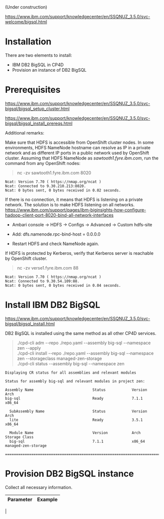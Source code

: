 (Under construction)

https://www.ibm.com/support/knowledgecenter/en/SSQNUZ_3.5.0/svc-welcome/bigsql.html

# Installation

There are two elements to install:<br>
* IBM DB2 BigSQL in CP4D
* Provision an instance of DB2 BigSQL

# Prerequisites

https://www.ibm.com/support/knowledgecenter/en/SSQNUZ_3.5.0/svc-bigsql/bigsql_setup_cluster.html

https://www.ibm.com/support/knowledgecenter/en/SSQNUZ_3.5.0/svc-bigsql/bigsql_install_prereqs.html

Additional remarks:<br>

Make sure that HDFS is accessible from OpenShift cluster nodes. In some environments, HDFS NameNode hostname can resolve as IP in a private network and as different IP ports in a public network used by OpenShift cluster. Assuming that HDFS NameNode as *sawtooth1.fyre.ibm.com*, run the command from any OpenShift nodes:<br>

> nc -zv sawtooth1.fyre.ibm.com 8020<br>
```
Ncat: Version 7.70 ( https://nmap.org/ncat )
Ncat: Connected to 9.30.210.213:8020.
Ncat: 0 bytes sent, 0 bytes received in 0.02 seconds.
```
If there is no connection, it means that HDFS is listening on a private network. The solution is to make HDFS listening on all networks.
https://www.ibm.com/support/pages/ibm-biginsights-how-configure-hadoop-client-port-8020-bind-all-network-interfaces
<br>
* Ambari console -> HDFS -> Configs -> Advanced -> Custom hdfs-site<br>

* Add: dfs.namenode.rpc-bind-host = 0.0.0.0<br>

* Restart HDFS and check NameNode again.<br>

If HDFS is protected by Kerberos, verify that Kerberos server is reachable by OpenShift cluster.

> nc -zv  verse1.fyre.ibm.com 88<br>
```
Ncat: Version 7.70 ( https://nmap.org/ncat )
Ncat: Connected to 9.30.54.109:88.
Ncat: 0 bytes sent, 0 bytes received in 0.04 seconds.
```

# Install IBM DB2 BigSQL

https://www.ibm.com/support/knowledgecenter/en/SSQNUZ_3.5.0/svc-bigsql/bigsql_install.html

DB2 BigSQL is installed using the same method as all other CP4D services.<br>

> ./cpd-cli adm --repo ./repo.yaml --assembly big-sql --namespace zen --apply<br>
> ./cpd-cli install --repo ./repo.yaml --assembly big-sql   --namespace zen --storageclass managed-zen-storage<br>
> ./cpd-cli status --assembly big-sql --namespace zen
```
Displaying CR status for all assemblies and relevant modules

Status for assembly big-sql and relevant modules in project zen:

Assembly Name                           Status            Version          Arch    
big-sql                                 Ready             7.1.1            x86_64  

  SubAssembly Name                      Status            Version          Arch    
  lite                                  Ready             3.5.1            x86_64  

  Module Name                           Version           Arch             Storage Class     
  big-sql                               7.1.1             x86_64           managed-zen-storage

=========================================================================================
```

# Provision DB2 BigSQL instance

Collect all necessary information.<br>

| Parameter | Example |
| ---- | ---- |
| 

